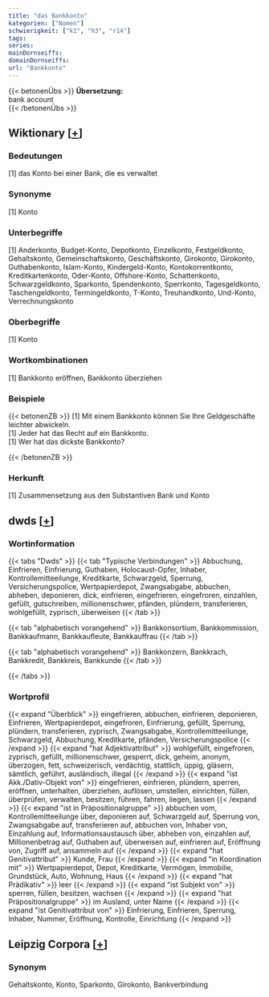 ```yaml
---
title: "das Bankkonto"
kategorien: ["Nomen"]
schwierigkeit: ["k1", "h3", "r14"]
tags:
series:
mainDornseiffs:
domainDornseiffs:
url: "Bankkonto"
---
```


{{< betonenÜbs >}}
**Übersetzung:**  
bank account  
{{< /betonenÜbs >}}

## Wiktionary [[+](https://de.wiktionary.org/wiki/Bankkonto)]

### Bedeutungen
[1] das Konto bei einer Bank, die es verwaltet  

### Synonyme
[1] Konto  

### Unterbegriffe
[1] Anderkonto, Budget-Konto, Depotkonto, Einzelkonto, Festgeldkonto, Gehaltskonto, Gemeinschaftskonto, Geschäftskonto, Girokonto, Girokonto, Guthabenkonto, Islam-Konto, Kindergeld-Konto, Kontokorrentkonto, Kreditkartenkonto, Oder-Konto, Offshore-Konto, Schattenkonto, Schwarzgeldkonto, Sparkonto, Spendenkonto, Sperrkonto, Tagesgeldkonto, Taschengeldkonto, Termingeldkonto, T-Konto, Treuhandkonto, Und-Konto, Verrechnungskonto  

### Oberbegriffe
[1] Konto  

### Wortkombinationen
[1] Bankkonto eröffnen, Bankkonto überziehen  

### Beispiele
{{< betonenZB >}}
[1] Mit einem Bankkonto können Sie Ihre Geldgeschäfte leichter abwickeln.  
[1] Jeder hat das Recht auf ein Bankkonto.  
[1] Wer hat das dickste Bankkonto?  

{{< /betonenZB >}}
### Herkunft
[1] Zusammensetzung aus den Substantiven Bank und Konto  



## dwds [[+](https://www.dwds.de/wb/Bankkonto)]

### Wortinformation
{{< tabs "Dwds" >}}
{{< tab "Typische Verbindungen" >}}
Abbuchung, Einfrieren, Einfrierung, Guthaben, Holocaust-Opfer, Inhaber, Kontrollemitteeilunge, Kreditkarte, Schwarzgeld, Sperrung, Versicherungspolice, Wertpapierdepot, Zwangsabgabe, abbuchen, abheben, deponieren, dick, einfrieren, eingefrieren, eingefroren, einzahlen, gefüllt, gutschreiben, millionenschwer, pfänden, plündern, transferieren, wohlgefüllt, zyprisch, überweisen
{{< /tab >}}

{{< tab "alphabetisch vorangehend" >}}
Bankkonsortium, Bankkommission, Bankkaufmann, Bankkaufleute, Bankkauffrau
{{< /tab >}}

{{< tab "alphabetisch vorangehend" >}}
Bankkonzern, Bankkrach, Bankkredit, Bankkreis, Bankkunde
{{< /tab >}}

{{< /tabs >}}

### Wortprofil
{{< expand "Überblick" >}} eingefrieren, abbuchen, einfrieren, deponieren, Einfrieren, Wertpapierdepot, eingefroren, Einfrierung, gefüllt, Sperrung, plündern, transferieren, zyprisch, Zwangsabgabe, Kontrollemitteeilunge, Schwarzgeld, Abbuchung, Kreditkarte, pfänden, Versicherungspolice {{< /expand >}}
{{< expand "hat Adjektivattribut" >}} wohlgefüllt, eingefroren, zyprisch, gefüllt, millionenschwer, gesperrt, dick, geheim, anonym, überzogen, fett, schweizerisch, verdächtig, stattlich, üppig, gläsern, sämtlich, geführt, ausländisch, illegal {{< /expand >}}
{{< expand "ist Akk./Dativ-Objekt von" >}} eingefrieren, einfrieren, plündern, sperren, eröffnen, unterhalten, überziehen, auflösen, umstellen, einrichten, füllen, überprüfen, verwalten, besitzen, führen, fahren, liegen, lassen {{< /expand >}}
{{< expand "ist in Präpositionalgruppe" >}} abbuchen vom, Kontrollemitteeilunge über, deponieren auf, Schwarzgeld auf, Sperrung von, Zwangsabgabe auf, transferieren auf, abbuchen von, Inhaber von, Einzahlung auf, Informationsaustausch über, abheben von, einzahlen auf, Millionenbetrag auf, Guthaben auf, überweisen auf, einfrieren auf, Eröffnung von, Zugriff auf, ansammeln auf {{< /expand >}}
{{< expand "hat Genitivattribut" >}} Kunde, Frau {{< /expand >}}
{{< expand "in Koordination mit" >}} Wertpapierdepot, Depot, Kreditkarte, Vermögen, Immobilie, Grundstück, Auto, Wohnung, Haus {{< /expand >}}
{{< expand "hat Prädikativ" >}} leer {{< /expand >}}
{{< expand "ist Subjekt von" >}} sperren, füllen, besitzen, wachsen {{< /expand >}}
{{< expand "hat Präpositionalgruppe" >}} im Ausland, unter Name {{< /expand >}}
{{< expand "ist Genitivattribut von" >}} Einfrierung, Einfrieren, Sperrung, Inhaber, Nummer, Eröffnung, Kontrolle, Einrichtung {{< /expand >}}

## Leipzig Corpora [[+](https://corpora.uni-leipzig.de/en/res?word=Bankkonto&corpusId=deu_newscrawl-public_2018)]


### Synonym
Gehaltskonto, Konto, Sparkonto, Girokonto, Bankverbindung

